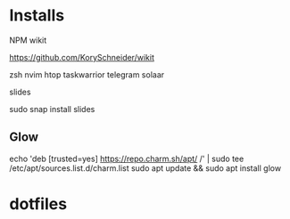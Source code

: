 # Installs

NPM
wikit

https://github.com/KorySchneider/wikit

zsh
nvim
htop
taskwarrior
telegram
solaar

slides

sudo snap install slides

## Glow
echo 'deb [trusted=yes] https://repo.charm.sh/apt/ /' | sudo tee /etc/apt/sources.list.d/charm.list
sudo apt update && sudo apt install glow



# dotfiles



